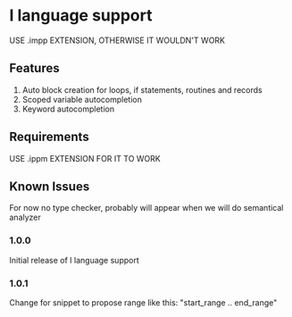 # I language support

USE .impp EXTENSION, OTHERWISE IT WOULDN'T WORK

## Features

1. Auto block creation for loops, if statements, routines and records
2. Scoped variable autocompletion
3. Keyword autocompletion

## Requirements

USE .ippm EXTENSION FOR IT TO WORK

## Known Issues

For now no type checker, probably will appear when we will do semantical analyzer

### 1.0.0

Initial release of I language support


### 1.0.1

Change for snippet to propose range like this: "start_range .. end_range"

